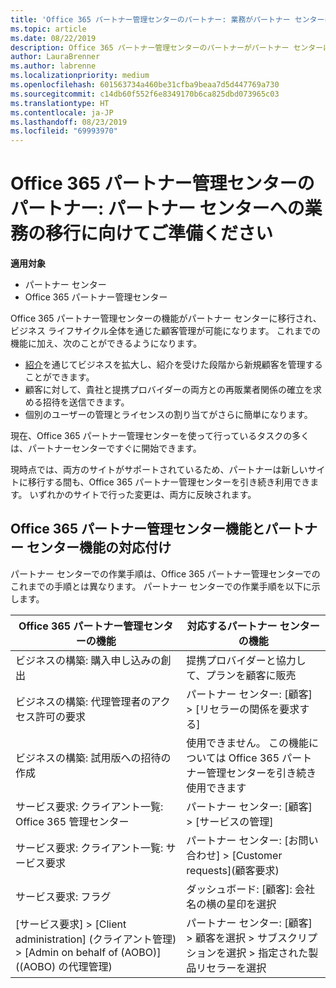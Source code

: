 ```yaml
---
title: 'Office 365 パートナー管理センターのパートナー: 業務がパートナー センターに移行する | パートナー センター'
ms.topic: article
ms.date: 08/22/2019
description: Office 365 パートナー管理センターのパートナーがパートナー センターに移行するときの主な考慮事項
author: LauraBrenner
ms.author: labrenne
ms.localizationpriority: medium
ms.openlocfilehash: 601563734a460be31cfba9beaa7d5d447769a730
ms.sourcegitcommit: c14db60f552f6e8349170b6ca825dbd073965c03
ms.translationtype: HT
ms.contentlocale: ja-JP
ms.lasthandoff: 08/23/2019
ms.locfileid: "69993970"
---
```

# <a name="office-365-partner-admin-center-partners-get-ready-to-move-business-operations-to-partner-center"></a>Office 365 パートナー管理センターのパートナー: パートナー センターへの業務の移行に向けてご準備ください

**適用対象** 

- パートナー センター
- Office 365 パートナー管理センター

Office 365 パートナー管理センターの機能がパートナー センターに移行され、ビジネス ライフサイクル全体を通じた顧客管理が可能になります。 これまでの機能に加え、次のことができるようになります。 

*  [紹介](referrals.md)を通じてビジネスを拡大し、紹介を受けた段階から新規顧客を管理することができます。
*  顧客に対して、貴社と提携プロバイダーの両方との再販業者関係の確立を求める招待を送信できます。
*  個別のユーザーの管理とライセンスの割り当てがさらに簡単になります。

現在、Office 365 パートナー管理センターを使って行っているタスクの多くは、パートナーセンターですぐに開始できます。 

現時点では、両方のサイトがサポートされているため、パートナーは新しいサイトに移行する間も、Office 365 パートナー管理センターを引き続き利用できます。 いずれかのサイトで行った変更は、両方に反映されます。

## <a name="find-office-365-partner-admin-center-features-in-partner-center"></a>Office 365 パートナー管理センター機能とパートナー センター機能の対応付け

パートナー センターでの作業手順は、Office 365 パートナー管理センターでのこれまでの手順とは異なります。 パートナー センターでの作業手順を以下に示します。

| Office 365 パートナー管理センターの機能                       | 対応するパートナー センターの機能 | 
|   -----------------------------------------------  | -------------- |
| ビジネスの構築: 購入申し込みの創出 | 提携プロバイダーと協力して、プランを顧客に販売 |
| ビジネスの構築: 代理管理者のアクセス許可の要求 | パートナー センター: [顧客] > [リセラーの関係を要求する] |
| ビジネスの構築: 試用版への招待の作成 | 使用できません。 この機能については Office 365 パートナー管理センターを引き続き使用できます |
| サービス要求: クライアント一覧: Office 365 管理センター | パートナー センター: [顧客] > [サービスの管理] |
| サービス要求: クライアント一覧: サービス要求 | パートナー センター: [お問い合わせ] > [Customer requests]\(顧客要求\) |
| サービス要求: フラグ | ダッシュボード: [顧客]: 会社名の横の星印を選択 |
| [サービス要求] > [Client administration] (クライアント管理) > [Admin on behalf of (AOBO)] ((AOBO) の代理管理) | パートナー センター: [顧客] > 顧客を選択 > サブスクリプションを選択 > 指定された製品リセラーを選択 |

